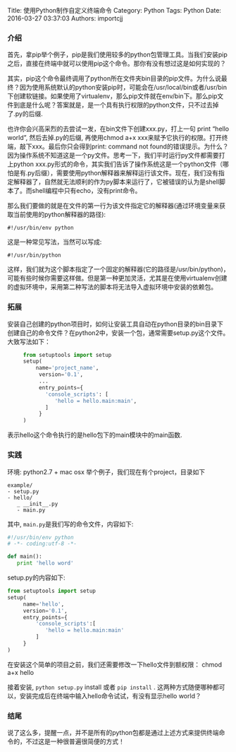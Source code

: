 Title: 使用Python制作自定义终端命令
Category: Python
Tags: Python
Date: 2016-03-27 03:37:03
Authors: importcjj

### 介绍

   首先，拿pip举个例子，pip是我们使用较多的python包管理工具。当我们安装pip之后，直接在终端中就可以使用pip这个命令。那你有没有想过这是如何实现的？

      
  其实，pip这个命令最终调用了python所在文件夹bin目录的pip文件。为什么说最终？因为使用系统默认的python安装pip时，可能会在/usr/local/bin或者/usr/bin下创建软链接。如果使用了virtualenv，那么pip文件就在env/bin下。那么pip文件到底是什么呢？答案就是，是一个具有执行权限的python文件，只不过去掉了.py的后缀.
      
   也许你会兴高采烈的去尝试一发，在bin文件下创建xxx.py，打上一句 print “hello world”, 然后去掉.py的后缀, 再使用chmod a+x xxx来赋予它执行的权限。打开终端，敲下xxx。最后你只会得到print: command not found的错误提示。为什么？因为操作系统不知道这是一个py文件。思考一下，我们平时运行py文件都需要打上python xxx.py形式的命令，其实我们告诉了操作系统这是一个python文件（哪怕是有.py后缀），需要使用python解释器来解释运行该文件。现在，我们没有指定解释器了，自然就无法顺利的作为py脚本来运行了，它被错误的认为是shell脚本了。而shell编程中只有echo，没有print命令。
       
   那么我们要做的就是在文件的第一行为该文件指定它的解释器(通过环境变量来获取当前使用的python解释器的路径):
       
    #!/usr/bin/env python

这是一种常见写法，当然可以写成:

    #!/usr/bin/python
    
这样，我们就为这个脚本指定了一个固定的解释器(它的路径是/usr/bin/python)，可能有些时候你需要这样做。但是第一种更加灵活，尤其是在使用virtualenv创建的虚拟环境中，采用第二种写法的脚本将无法导入虚拟环境中安装的依赖包。

### 拓展
安装自己创建的python项目时，如何让安装工具自动在python目录的bin目录下创建自己的命令文件？在python2中，安装一个包，通常需要setup.py这个文件。大致写法如下：

```python
     from setuptools import setup
     setup(
         name='project_name',
          version='0.1',
          ...
          entry_points={
            'console_scripts': [
               'hello = hello.main:main',
            ]
          }
     )
```
表示hello这个命令执行的是hello包下的main模块中的main函数.

### 实践
环境: python2.7 + mac osx
举个例子，我们现在有个project，目录如下

```
example/
- setup.py
- hello/
   _ __init__.py
   - main.py
```

其中, `main.py`是我们写的命令文件，内容如下:

```python
#!/usr/bin/env python
# -*- coding:utf-8 -*-

def main():
   print 'hello word'
```
setup.py的内容如下:

```python
from setuptools import setup
setup(
     name='hello',
     version='0.1',
     entry_points={
         'console_scripts':[
            'hello = hello.main:main'
         ]
     }
)
```
在安装这个简单的项目之前，我们还需要修改一下hello文件到额权限：
          chmod a+x hello

接着安装, `python setup.py` install 或者 `pip install` . 这两种方式随便哪种都可以，安装完成后在终端中输入hello命令试试，有没有显示hello world？

### 结尾
说了这么多，提醒一点，并不是所有的python包都是通过上述方式来提供终端命令的，不过这是一种很普遍很简便的方式！
